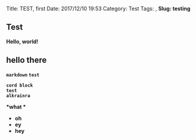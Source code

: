 Title: TEST, first
Date: 2017/12/10 19:53
Category: Test
Tags: <a>, <b>
Slug: testing



## Test

Hello, world!

## hello there
`markdown` `test`

```
cord block 
test
alkrainra
```

*what *

- oh
- ey
- hey


